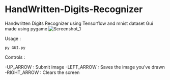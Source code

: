 # HandWritten-Digits-Recognizer
Handwritten Digits Recognizer using Tensorflow and mnist dataset
Gui made using pygame
![Screenshot_1](https://github.com/NassimMansouri/HandWritten-Digits-Recognizer/assets/123596322/060e961a-5c7b-4e7b-a438-eafbca7925e0)

Usage : 
```
py GUI.py
```
Controls : 

-UP_ARROW : Submit image
-LEFT_ARROW : Saves the image you've drawn
-RIGHT_ARROW : Clears the screen

